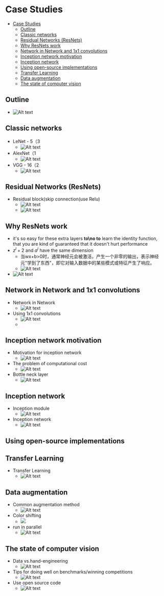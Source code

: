# Case Studies

- [Case Studies](#case-studies)
  - [Outline](#outline)
  - [Classic networks](#classic-networks)
  - [Residual Networks (ResNets)](#residual-networks-resnets)
  - [Why ResNets work](#why-resnets-work)
  - [Network in Network and 1x1 convolutions](#network-in-network-and-1x1-convolutions)
  - [Inception network motivation](#inception-network-motivation)
  - [Inception network](#inception-network)
  - [Using open-source implementations](#using-open-source-implementations)
  - [Transfer Learning](#transfer-learning)
  - [Data augmentation](#data-augmentation)
  - [The state of computer vision](#the-state-of-computer-vision)

## Outline

- ![Alt text](images/image-186.png)

## Classic networks

- LeNet - 5（3
  - ![Alt text](images/image-187.png)
- AlexNet（1
  - ![Alt text](images/image-188.png)
- VGG - 16（2
  - ![Alt text](images/image-189.png)

## Residual Networks (ResNets)

- Residual block(skip connection(use Relu)
  - ![Alt text](images/image-190.png)
  - ![Alt text](images/image-191.png)

## Why ResNets work

- it's so easy for these extra layers **to\no to** learn the identity function, that you are kind of guaranteed that it doesn't hurt performance
- $z^l+2$ and $a^l$ have the same dimension
  - 当wx+b>0时，通常神经元会被激活，产生一个非零的输出，表示神经元"学到了东西"，即它对输入数据中的某些模式或特征产生了响应。
  - ![Alt text](images/image-192.png)
- ![Alt text](images/image-193.png)

## Network in Network and 1x1 convolutions

- Network in Network
  - ![Alt text](images/image-194.png)
- Using 1x1 convolutions
  - ![Alt text](images/image-195.png)
  - 

## Inception network motivation

- Motivation for inception network
  - ![Alt text](images/image-196.png)
- The problem of computational cost
  - ![Alt text](images/image-197.png)
- Bottle neck layer
  - ![Alt text](images/image-198.png)

## Inception network

- Inception module
  - ![Alt text](images/image-199.png)
- Inception network
  - ![Alt text](images/image-200.png)

## Using open-source implementations

## Transfer Learning

- Transfer Learning
  - ![Alt text](images/image-201.png)

## Data augmentation

- Common augmentation method
  - ![Alt text](images/image-202.png)
- Color shifting
  - ![](images/image-203.png)
-  run in parallel
   -  ![Alt text](images/image-204.png)

## The state of computer vision

- Data vs.hand-engineering
  - ![Alt text](images/image-205.png)
- Tips for doing well on benchmarks/winning competitions
  - ![Alt text](images/image-206.png)
- Use open source code
  - ![Alt text](images/image-207.png)